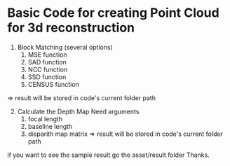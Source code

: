 # Basic Code for creating Point Cloud for 3d reconstruction

1. Block Matching
   (several options)
   1) MSE function
   2) SAD function
   3) NCC function
   4) SSD function
   5) CENSUS function
 
 => result will be stored in code's current folder path
   
2. Calculate the Depth Map
   Need arguments
   1) focal length
   2) baseline length
   3) disparith map matrix
 => result will be stored in code's current folder path
   
if you want to see the sample result go the asset/result folder 
Thanks.

